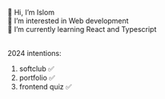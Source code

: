 👋 Hi, I’m Islom <br>
👀 I’m interested in Web development <br>
🌱 I’m currently learning React and Typescript <br><br>

2024 intentions:
1. softclub  ✅ <br>                  
2. portfolio ✅<br>
3. frontend quiz ✅ <br>

<!---
islom2202/islom2202 is a ✨ special ✨ repository because its `README.md` (this file) appears on your GitHub profile.
You can click the Preview link to take a look at your changes.
--->
